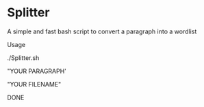 # Splitter
A simple and fast bash script to convert a paragraph into a wordlist


Usage 

./Splitter.sh

"YOUR PARAGRAPH'

"YOUR FILENAME"

DONE
